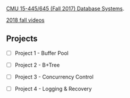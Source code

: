 [CMU 15-445/645 (Fall 2017) Database Systems](http://15445.courses.cs.cmu.edu/fall2017/). 

[2018 fall videos](https://www.bilibili.com/video/av39731185)

## Projects

- [ ] Project 1 - Buffer Pool

- [ ] Project 2 - B+Tree

- [ ] Project 3 - Concurrency Control

- [ ] Project 4 - Logging & Recovery


